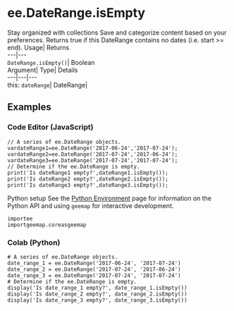  
#  ee.DateRange.isEmpty 
Stay organized with collections  Save and categorize content based on your preferences. 
Returns true if this DateRange contains no dates (i.e. start >= end). Usage| Returns  
---|---  
`DateRange.isEmpty()`| Boolean  
Argument| Type| Details  
---|---|---  
this: `dateRange`| DateRange|   
## Examples
### Code Editor (JavaScript)
```
// A series of ee.DateRange objects.
vardateRange1=ee.DateRange('2017-06-24','2017-07-24');
vardateRange2=ee.DateRange('2017-07-24','2017-06-24');
vardateRange3=ee.DateRange('2017-07-24','2017-07-24');
// Determine if the ee.DateRange is empty.
print('Is dateRange1 empty?',dateRange1.isEmpty());
print('Is dateRange2 empty?',dateRange2.isEmpty());
print('Is dateRange3 empty?',dateRange3.isEmpty());
```

Python setup
See the [ Python Environment](https://developers.google.com/earth-engine/guides/python_install) page for information on the Python API and using `geemap` for interactive development.
```
importee
importgeemap.coreasgeemap
```

### Colab (Python)
```
# A series of ee.DateRange objects.
date_range_1 = ee.DateRange('2017-06-24', '2017-07-24')
date_range_2 = ee.DateRange('2017-07-24', '2017-06-24')
date_range_3 = ee.DateRange('2017-07-24', '2017-07-24')
# Determine if the ee.DateRange is empty.
display('Is date_range_1 empty?', date_range_1.isEmpty())
display('Is date_range_2 empty?', date_range_2.isEmpty())
display('Is date_range_3 empty?', date_range_3.isEmpty())
```

